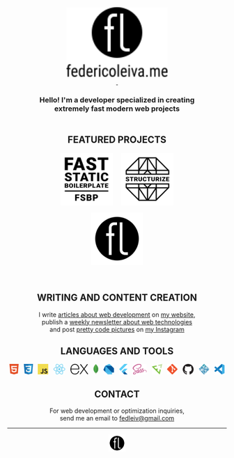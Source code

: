 <p align="center">&nbsp;</p>

<p align="center">
  <a href="https://example.com" title="Personal website of Federico Leiva, Developer">
  <img display="inline-block" height=160 src="https://raw.githubusercontent.com/fedleiv/fedleiv/master/_assets/img/logo-federicoleiva-complete.svg?sanitize=true">
  <br>&nbsp;
  </a>
</p>

<h3 align="center">
    Hello! I'm a developer specialized in creating<br>extremely fast modern web projects
    <br>&nbsp;
</h3>

<h2 align="center">FEATURED PROJECTS</h2>

<p align="center">
  <img height=120 src="https://raw.githubusercontent.com/fedleiv/fedleiv/master/_assets/img/logo-fsbp.svg?sanitize=true">
  &nbsp;&nbsp;&nbsp;
  <img height=120 src="https://raw.githubusercontent.com/fedleiv/fedleiv/master/_assets/img/logo-structurize.svg?sanitize=true">
</p>

<p align="center">
  <img height=120 src="https://raw.githubusercontent.com/fedleiv/fedleiv/master/_assets/img/logo-federicoleiva.svg?sanitize=true">
</p>

<p align="center">&nbsp;</p>

<h2 align="center">WRITING AND CONTENT CREATION</h2>

<p align="center">I write <a href="https://example.com">articles about web development</a> on <a href="https://example.com">my website</a>,<br>publish a <a href="https://example.com">weekly newsletter about web technologies</a><br>and post <a href="https://example.com">pretty code pictures</a> on <a href="https://example.com">my Instagram</a></p>

<h2 align="center">LANGUAGES AND TOOLS</h2>

<p align="center">
  <img height=24 src="https://raw.githubusercontent.com/fedleiv/fedleiv/master/_assets/img/html.svg?sanitize=true">
  &nbsp;
  <img height=24 src="https://raw.githubusercontent.com/fedleiv/fedleiv/master/_assets/img/css.svg?sanitize=true">
  &nbsp;
  <img height=24 src="https://raw.githubusercontent.com/fedleiv/fedleiv/master/_assets/img/js.svg?sanitize=true">
  &nbsp;
  <img height=24 src="https://raw.githubusercontent.com/fedleiv/fedleiv/master/_assets/img/react.svg?sanitize=true">
  &nbsp;
  <img height=24 src="https://raw.githubusercontent.com/fedleiv/fedleiv/master/_assets/img/express.svg?sanitize=true">
  &nbsp;
  <img height=24 src="https://raw.githubusercontent.com/fedleiv/fedleiv/master/_assets/img/mongodb.svg?sanitize=true">
  &nbsp;
  <img height=24 src="https://raw.githubusercontent.com/fedleiv/fedleiv/master/_assets/img/dart.svg?sanitize=true">
  &nbsp;
  <img height=24 src="https://raw.githubusercontent.com/fedleiv/fedleiv/master/_assets/img/flutter.svg?sanitize=true">
  &nbsp;
  <img height=24 src="https://raw.githubusercontent.com/fedleiv/fedleiv/master/_assets/img/sass.svg?sanitize=true">
  &nbsp;
  <img height=24 src="https://raw.githubusercontent.com/fedleiv/fedleiv/master/_assets/img/emmet.svg?sanitize=true">
  &nbsp;
  <img height=24 src="https://raw.githubusercontent.com/fedleiv/fedleiv/master/_assets/img/git.svg?sanitize=true">
  &nbsp;
  <img height=24 src="https://raw.githubusercontent.com/fedleiv/fedleiv/master/_assets/img/github.svg?sanitize=true">
  &nbsp;
  <img height=24 src="https://raw.githubusercontent.com/fedleiv/fedleiv/master/_assets/img/netlify.svg?sanitize=true">
  &nbsp;
  <img height=24 src="https://raw.githubusercontent.com/fedleiv/fedleiv/master/_assets/img/vscode.svg?sanitize=true">
</p>

<h2 align="center">CONTACT</h2>

<p align="center">For web development or optimization inquiries,<br>send me an email to <a href="mailto:fedleiv@gmail.com?subject=[GitHub Contact]">fedleiv@gmail.com</a>
</p>

<hr>

<p align="center">
  <a href="https://example.com" title="Personal website of Federico Leiva, Developer">
  <img display="inline-block" height=40 src="https://raw.githubusercontent.com/fedleiv/fedleiv/master/_assets/img/logo-federicoleiva.svg?sanitize=true">
  </a>
</p>
